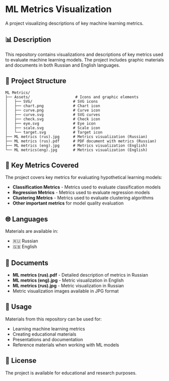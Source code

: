 # ML Metrics Visualization

A project visualizing descriptions of key machine learning metrics.

## 📊 Description

This repository contains visualizations and descriptions of key metrics used to evaluate machine learning models. The project includes graphic materials and documents in both Russian and English languages.

## 📁 Project Structure

```
ML Metrics/
├── Assets/                    # Icons and graphic elements
│   ├── SVG/                  # SVG icons
│   ├── chart.png             # Chart icon
│   ├── curve.png             # Curve icon
│   ├── curve.svg             # SVG curves
│   ├── check.svg             # Check icon
│   ├── eye.svg               # Eye icon
│   ├── scale.svg             # Scale icon
│   └── target.svg            # Target icon
├── ML metrics (rus).jpg      # Metrics visualization (Russian)
├── ML metrics (rus).pdf      # PDF document with metrics (Russian)
├── ML metrics (eng).jpg      # Metrics visualization (English)
└── ML metrics(eng).jpg       # Metrics visualization (English)
```

## 🎯 Key Metrics Covered

The project covers key metrics for evaluating hypothetical learning models:

- **Classification Metrics** - Metrics used to evaluate classification models
- **Regression Metrics** - Metrics used to evaluate regression models
- **Clustering Metrics** - Metrics used to evaluate clustering algorithms
- **Other important metrics** for model quality evaluation

## 🌐 Languages

Materials are available in:
- 🇷🇺 Russian
- 🇬🇧 English

## 📄 Documents

- **ML metrics (rus).pdf** - Detailed description of metrics in Russian
- **ML metrics (eng).jpg** - Metric visualization in English
- **ML metrics (rus).jpg** - Metric visualization in Russian
- Metric visualization images available in JPG format

## 🚀 Usage

Materials from this repository can be used for:
- Learning machine learning metrics
- Creating educational materials
- Presentations and documentation
- Reference materials when working with ML models

## 📝 License

The project is available for educational and research purposes.
